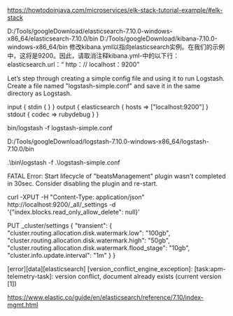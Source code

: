 https://howtodoinjava.com/microservices/elk-stack-tutorial-example/#elk-stack

D:/Tools/googleDownload/elasticsearch-7.10.0-windows-x86_64/elasticsearch-7.10.0/bin
D:/Tools/googleDownload/kibana-7.10.0-windows-x86_64/bin
修改kibana.yml以指向elasticsearch实例。在我们的示例中，这将是9200。因此，请取消注释kibana.yml-中的以下行：
elasticsearch.url：“ http：// localhost：9200”

Let’s step through creating a simple config file and using it to run Logstash.
Create a file named "logstash-simple.conf" and save it in the same directory as Logstash.

input { stdin { } }
output {
elasticsearch { hosts => ["localhost:9200"] }
stdout { codec => rubydebug }
}

bin/logstash -f logstash-simple.conf

D:/Tools/googleDownload/logstash-7.10.0-windows-x86_64/logstash-7.10.0/bin

.\bin\logstash -f .\logstash-simple.conf


FATAL  Error: Start lifecycle of "beatsManagement" plugin wasn't completed in 30sec. Consider disabling the plugin and re-start.

curl -XPUT -H "Content-Type: application/json" http://localhost:9200/_all/_settings -d '{"index.blocks.read_only_allow_delete": null}'

PUT _cluster/settings
{
"transient": {
"cluster.routing.allocation.disk.watermark.low": "100gb",
"cluster.routing.allocation.disk.watermark.high": "50gb",
"cluster.routing.allocation.disk.watermark.flood_stage": "10gb",
"cluster.info.update.interval": "1m"
}
}

[error][data][elasticsearch] [version_conflict_engine_exception]: [task:apm-telemetry-task]: version conflict, document already exists (current version [1])


https://www.elastic.co/guide/en/elasticsearch/reference/7.10/index-mgmt.html
